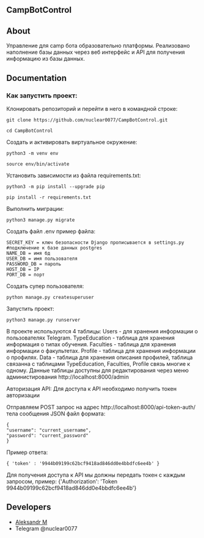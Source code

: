 ## CampBotControl

## About
Управление для camp бота образовательно платформы.
Реализовано наполнение базы данных через веб интерфейс и API для получения информацию из базы данных.


## Documentation

### Как запустить проект:

Клонировать репозиторий и перейти в него в командной строке:

```
git clone https://github.com/nuclear0077/CampBotControl.git
```

```
cd CampBotControl
```

Cоздать и активировать виртуальное окружение:

```
python3 -m venv env
```

```
source env/bin/activate
```

Установить зависимости из файла requirements.txt:

```
python3 -m pip install --upgrade pip
```

```
pip install -r requirements.txt
```

Выполнить миграции:

```
python3 manage.py migrate
```

Создать файл .env пример файла:
```
SECRET_KEY = ключ безопасности Django прописывается в settings.py
#подключение к базе данных postgres
NAME_DB = имя бд
USER_DB = имя пользователя
PASSWORD_DB = пароль
HOST_DB = IP
PORT_DB = порт
```
Создать супер пользователя:

```
python manage.py createsuperuser
```

Запустить проект:

```
python3 manage.py runserver
```

В проекте используются 4 таблицы:
Users - для хранения информации о пользователях Telegram.
TypeEducation - таблица для хранения информация о типах обучения.
Faculties - таблица для хранения информации о факультетах.
Profile - таблица для хранения информации о профилях.
Data - таблица для хранения описания профилей, таблица связанна с таблицами TypeEducation, Faculties, Profile связь многие к одному.
Данные таблицы доступны для редактирования через меню администирования http://localhost:8000/admin

Авторизация API: 
Для доступа к API необходимо получить токен авторизации

Отправляем POST запрос на адрес http://localhost:8000/api-token-auth/ тела сообщения JSON файл формата:
```
{
"username": "current_username",
"password": "current_password"
}
```

Пример ответа:
```
{ 'token' : '9944b09199c62bcf9418ad846dd0e4bbdfc6ee4b' }
```

Для получения доступа к API мы должны передать токен с каждым запросом, пример:
{'Authorization': 'Token 9944b09199c62bcf9418ad846dd0e4bbdfc6ee4b'}

## Developers

- [Aleksandr M](https://github.com/nuclear0077)
- Telegram @nuclear0077

